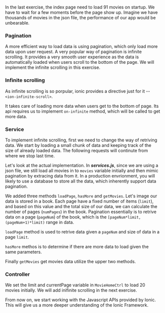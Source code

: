 In the last exercise, the index page need to load 91 movies on startup. We have to wait for a few moments before the page show up. 
Imagine we have thousands of movies in the json file, the performance of our app would be unbearable.

### Pagination

A more efficient way to load data is using pagination, which only load more data upon user request. A very popular way of pagination 
is infinite scrolling. It provides a very smooth user experience as the data is automatically loaded when users scroll to the bottom 
of the page. We will implement the infinite scrolling in this exercise.

### Infinite scrolling

As infinite scrolling is so porpular, ionic provides a directive just for it -- ```<ion-infinite-scroll>```.

It takes care of loading more data when users get to the bottom of page. Its api requires us to implement ```on-infinite``` method, 
which will be called to get more data.

### Service

To implement infinite scrolling, first we need to change the way of retriving data. We start by loading a small chunk of data and keeping 
track of the size of already loaded data. The following requests will continute from where we stop last time. 

Let's look at the actual implementation. In ***services.js***, since we are using a json file, we still load all movies in to ```movies``` 
variable initially and then mimic pagination by extracing data from it. In a production envrionment, you will likely to use a database to 
store all the data, which inherently support data pagination.

We added three methods ```loadPage```, ```hasMore``` and ```getMovies```. Let's image our data is stored in a book. Each page have a fixed number 
of items (```limit```), and based on this value and the total size of our data, we can calculate the number of pages (```numPages```) in the book. 
Pagination essentially is to retrive data on a page (```pageNum```) of the book, which is the ```[pageNum*limit, (pageNum+1)*limit)``` range in 
data.

```loadPage``` method is used to retrive data given a ```pageNum``` and size of data in a page ```limit```. 

```hasMore``` methos is to determine if there are more data to load given the same parameters.

Finally ```getMovies``` get movies data utilize the upper two methods.

### Controller

We set the limit and currentPage variable in ```MovieHomeCtrl``` to load 20 movies initially. We will add inifinite scrolling in the next exercise.

From now on, we start working with the Javascript APIs provided by Ionic. This will give us a more deeper understanding of the Ionic Framework.





